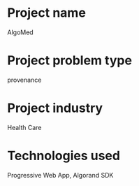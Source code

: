 # Project name
AlgoMed

# Project problem type
provenance

# Project industry
Health Care

# Technologies used
Progressive Web App, Algorand SDK
